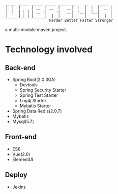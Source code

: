 ```text
_____ _____ _____ _____ _____ __    __    _____ 
|  |  |     | __  | __  |   __|  |  |  |  |  _  |
|  |  | | | | __ -|    -|   __|  |__|  |__|     |
|_____|_|_|_|_____|__|__|_____|_____|_____|__|__|
                    Harder Better Faster Stronger
```
  
a multi-module maven project.  

# Technology involved
## Back-end
- Spring Boot(2.0.3GA)
    - Devtools
    - Spring Security Starter
    - Spring Test Starter
    - Log4j Starter
    - Mybatis Starter
- Spring Data Redis(2.0.7)
- Mybatis
- Mysql(5.7)
## Front-end
- ES6
- Vue(2.0)
- ElementUI
## Deploy
- Jekins
